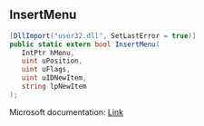 ## InsertMenu

```csharp
[DllImport("user32.dll", SetLastError = true)]
public static extern bool InsertMenu(
   IntPtr hMenu,
   uint uPosition,
   uint uFlags,
   uint uIDNewItem,
   string lpNewItem
);
```

Microsoft documentation: [Link](https://docs.microsoft.com/en-us/windows/win32/api/winuser/nf-winuser-insertmenuw)
